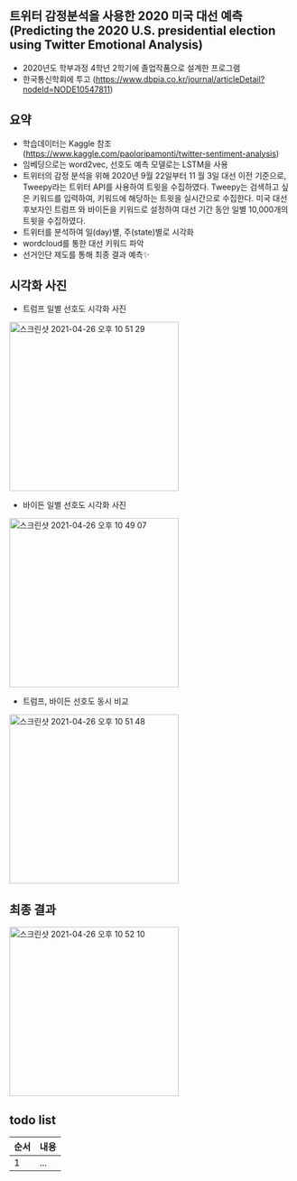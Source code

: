 ## 트위터 감정분석을 사용한 2020 미국 대선 예측 (Predicting the 2020 U.S. presidential election using Twitter Emotional Analysis)
 - 2020년도 학부과정 4학년 2학기에 졸업작품으로 설계한 프로그램
 - 한국통신학회에 투고 (https://www.dbpia.co.kr/journal/articleDetail?nodeId=NODE10547811)
 
## 요약
- 학습데이터는 Kaggle 참조 (https://www.kaggle.com/paoloripamonti/twitter-sentiment-analysis)
- 임베딩으로는 word2vec, 선호도 예측 모델로는 LSTM을 사용
- 트위터의 감정 분석을 위해 2020년 9월 22일부터 11 월 3일 대선 이전 기준으로, Tweepy라는 트위터 API를 사용하여 트윗을 수집하였다. Tweepy는 검색하고 싶은 키워드를 입력하여, 키워드에 해당하는 트윗을 실시간으로 수집한다. 미국 대선 후보자인 트럼프 와 바이든을 키워드로 설정하여 대선 기간 동안 일별 10,000개의 트윗을 수집하였다.
- 트위터를 분석하여 일(day)별, 주(state)별로 시각화
- wordcloud를 통한 대선 키워드 파악
- 선거인단 제도를 통해 최종 결과 예측✨


## 시각화 사진
- 트럼프 일별 선호도 시각화 사진 
<img width="300" alt="스크린샷 2021-04-26 오후 10 51 29" src="https://user-images.githubusercontent.com/83225927/116093782-f13b9b80-a6e1-11eb-9647-ccc164d12749.png">

- 바이든 일별 선호도 시각화 사진 
<img width="300" alt="스크린샷 2021-04-26 오후 10 49 07" src="https://user-images.githubusercontent.com/83225927/116093430-9d30b700-a6e1-11eb-9382-e4469d4bdbdc.png">

- 트럼프, 바이든 선호도 동시 비교 
<img width="300" alt="스크린샷 2021-04-26 오후 10 51 48" src="https://user-images.githubusercontent.com/83225927/116093843-fc8ec700-a6e1-11eb-946e-4037fdafedb2.png">


## 최종 결과
<img width="300" alt="스크린샷 2021-04-26 오후 10 52 10" src="https://user-images.githubusercontent.com/83225927/116093906-0a444c80-a6e2-11eb-87af-50440649dfba.png">

## todo list
| 순서 | 내용 |
| ------ | ------ |
| 1 | ... |

